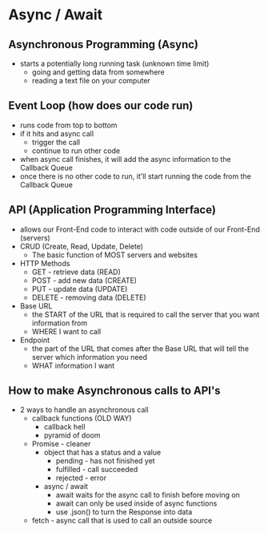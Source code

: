 # Async / Await

## Asynchronous Programming (Async)

- starts a potentially long running task (unknown time limit)
  - going and getting data from somewhere
  - reading a text file on your computer

## Event Loop (how does our code run)

- runs code from top to bottom
- if it hits and async call
  - trigger the call
  - continue to run other code
- when async call finishes, it will add the async information to the Callback Queue
- once there is no other code to run, it'll start running the code from the Callback Queue

## API (Application Programming Interface)

- allows our Front-End code to interact with code outside of our Front-End (servers)
- CRUD (Create, Read, Update, Delete)
  - The basic function of MOST servers and websites
- HTTP Methods
  - GET - retrieve data (READ)
  - POST - add new data (CREATE)
  - PUT - update data (UPDATE)
  - DELETE - removing data (DELETE)
- Base URL
  - the START of the URL that is required to call the server that you want information from
  - WHERE I want to call
- Endpoint
  - the part of the URL that comes after the Base URL that will tell the server which information you need
  - WHAT information I want

## How to make Asynchronous calls to API's

- 2 ways to handle an asynchronous call
  - callback functions (OLD WAY)
    - callback hell
    - pyramid of doom
  - Promise - cleaner
    - object that has a status and a value
      - pending - has not finished yet
      - fulfilled - call succeeded
      - rejected - error
    - async / await
      - await waits for the async call to finish before moving on
      - await can only be used inside of async functions
      - use .json() to turn the Response into data
  - fetch - async call that is used to call an outside source